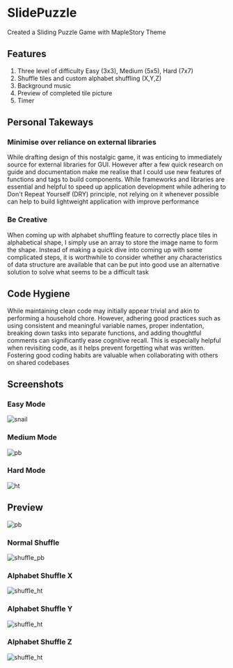 # SlidePuzzle
Created a Sliding Puzzle Game with MapleStory Theme

## Features
  1. Three level of difficulty Easy (3x3), Medium (5x5), Hard (7x7)
  2. Shuffle tiles and custom alphabet shuffling (X,Y,Z)
  3. Background music
  4. Preview of completed tile picture
  5. Timer

## Personal Takeways

### Minimise over reliance on external libraries
While drafting design of this nostalgic game, it was enticing to immediately source for external libraries for GUI. However after a few quick research on guide and documentation make me realise that I could use new features of functions and tags to build components. While frameworks and libraries are essential and helpful to speed up application development while adhering to Don't Repeat Yourself (DRY) principle, not relying on it whenever possible can help to build lightweight application with improve performance

### Be Creative
When coming up with alphabet shuffling feature to correctly place tiles in alphabetical shape, I simply use an array to store the image name to form the shape. Instead of making a quick dive into coming up with some complicated steps, it is worthwhile to consider whether any characteristics of data structure are available that can be put into good use an alternative solution to solve what seems to be a difficult task

## Code Hygiene
While maintaining clean code may initially appear trivial and akin to performing a household chore. However, adhering good practices such as using consistent and meaningful variable names, proper indentation, breaking down tasks into separate functions, and adding thoughtful comments can significantly ease cognitive recall. This is especially helpful when revisiting code, as it helps prevent forgetting what was written. Fostering good coding habits are valuable when collaborating with others on shared codebases

## Screenshots

### Easy Mode
![snail](/ss/snail.png?raw=true "Blue Snail")

### Medium Mode
![pb](/ss/pb.png?raw=true "Pink Bean")

### Hard Mode
![ht](/ss/ht.png?raw=true "Horn Tail")

## Preview
![pb](/ss/preview_pb.png?raw=true "preview")

### Normal Shuffle
![shuffle_pb](/ss/shuffle_pb.png?raw=true "Shuffle Pink Bean")

### Alphabet Shuffle X
![shuffle_ht](/ss/X.png?raw=true "X Horn Tail")

### Alphabet Shuffle Y
![shuffle_ht](/ss/Y.png?raw=true "Y Horn Tail")

### Alphabet Shuffle Z
![shuffle_ht](/ss/Z.png?raw=true "Z Horn Tail")

